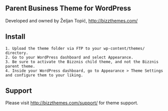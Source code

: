 Parent Business Theme for WordPress
----

Developed and owned by Željan Topić, http://bizzthemes.com/

Install
----
	1. Upload the theme folder via FTP to your wp-content/themes/ directory.
	2. Go to your WordPress dashboard and select Appearance.
	3. Be sure to activate the Bizznis child theme, and not the Bizznis parent theme.
	4. Inside your WordPress dashboard, go to Appearance > Theme Settings and configure them to your liking.

Support
----

Please visit http://bizzthemes.com/support/ for theme support.
